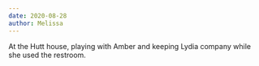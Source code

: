 ```yaml
---
date: 2020-08-28
author: Melissa
---
```

At the Hutt house, playing with Amber and keeping Lydia company while she used the restroom.